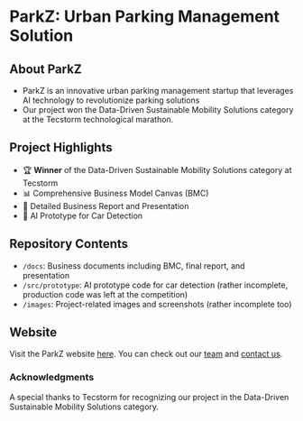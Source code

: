 # ParkZ: Urban Parking Management Solution

## About ParkZ
- ParkZ is an innovative urban parking management startup that leverages AI technology to revolutionize parking solutions
- Our project won the Data-Driven Sustainable Mobility Solutions category at the Tecstorm technological marathon.

## Project Highlights
- 🏆 **Winner** of the Data-Driven Sustainable Mobility Solutions category at Tecstorm
- 📊 Comprehensive Business Model Canvas (BMC)
- 📑 Detailed Business Report and Presentation
- 🤖 AI Prototype for Car Detection

## Repository Contents
- `/docs`: Business documents including BMC, final report, and presentation
- `/src/prototype`: AI prototype code for car detection (rather incomplete, production code was left at the competition)
- `/images`: Project-related images and screenshots (rather incomplete too)

## Website
Visit the ParkZ website [here](https://saboresdavida.my.canva.site/parkz). You can check out our [team](https://saboresdavida.my.canva.site/parkz#our-team) and [contact us](https://saboresdavida.my.canva.site/parkz#contact-us).

### Acknowledgments
A special thanks to Tecstorm for recognizing our project in the Data-Driven Sustainable Mobility Solutions category.
